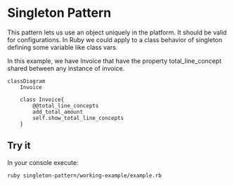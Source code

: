 # Singleton Pattern

This pattern lets us use an object uniquely in the platform. It should be valid for configurations. In Ruby we could apply to a class behavior of singleton defining some variable like class vars.

In this example, we have Invoice that have the property total_line_concept shared between any instance of invoice.

```mermaid
classDiagram
    Invoice

    class Invoice{
        @@total_line_concepts
        add_total_amount
        self.show_total_line_concepts
    }
```

## Try it

In your console execute:
```bash
ruby singleton-pattern/working-example/example.rb
```